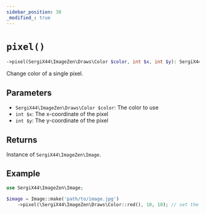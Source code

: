 ```yaml
---
sidebar_position: 38
_modified_: true
---
```

# `pixel()`

```php
->pixel(SergiX44\ImageZen\Draws\Color $color, int $x, int $y): SergiX44\ImageZen\Image
```
Change color of a single pixel.

## Parameters

- `SergiX44\ImageZen\Draws\Color $color`: The color to use
- `int $x`: The x-coordinate of the pixel
- `int $y`: The y-coordinate of the pixel


## Returns

Instance of `SergiX44\ImageZen\Image`.

## Example

```php
use SergiX44\ImageZen\Image;

$image = Image::make('path/to/image.jpg')
    ->pixel(\SergiX44\ImageZen\Draws\Color::red(), 10, 10); // set the color of the pixel at (10, 10) to red

```
